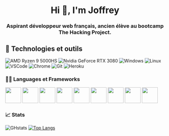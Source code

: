 <h1 align="center">Hi 👋, I'm Joffrey</h1>
<h3 align="center">Aspirant développeur web français, ancien élève au bootcamp The Hacking Project.</h3>

## 🔧 Technologies et outils
![AMD Ryzen 9 5000HS](https://img.shields.io/badge/AMD-Ryzen_9_5000HS-ED1C24?style=for-the-badge&logo=amd&logoColor=white)
![Nvidia GeForce RTX 3080](https://img.shields.io/badge/NVIDIA-GeForce_RTX_3080-76B900?style=for-the-badge&logo=nvidia&logoColor=white)
![Windows](https://img.shields.io/badge/Windows-0078D6?style=for-the-badge&logo=windows&logoColor=white)
![Linux](https://img.shields.io/badge/Linux-FCC624?style=for-the-badge&logo=linux&logoColor=black)
![VSCode](https://img.shields.io/badge/Visual_Studio_Code-0078D4?style=for-the-badge&logo=visual%20studio%20code&logoColor=white)
![Chrome](https://img.shields.io/badge/Google_chrome-4285F4?style=for-the-badge&logo=Google-chrome&logoColor=white)
![Git](https://img.shields.io/badge/Git-F05032?style=for-the-badge&logo=git&logoColor=white)
![Heroku](https://img.shields.io/badge/Heroku-430098?style=for-the-badge&logo=heroku&logoColor=white)

### 👨‍💻 Languages et Frameworks
<p align="left">
<img width="50px" src="https://cdn.jsdelivr.net/gh/devicons/devicon/icons/html5/html5-original.svg" />
<img width="50px" src="https://cdn.jsdelivr.net/gh/devicons/devicon/icons/css3/css3-original.svg" />
<img width="50px" src="https://cdn.jsdelivr.net/gh/devicons/devicon/icons/sass/sass-original.svg" />
<img width="50px" src="https://cdn.jsdelivr.net/gh/devicons/devicon/icons/javascript/javascript-original.svg" />
<img width="50px" src="https://cdn.jsdelivr.net/gh/devicons/devicon/icons/react/react-original-wordmark.svg" />
<img width="50px" src="https://cdn.jsdelivr.net/gh/devicons/devicon/icons/ruby/ruby-plain-wordmark.svg" />
<img width="50px" src="https://cdn.jsdelivr.net/gh/devicons/devicon/icons/rails/rails-plain-wordmark.svg" />
<img width="50px" src="https://cdn.jsdelivr.net/gh/devicons/devicon/icons/postgresql/postgresql-original-wordmark.svg" />
<img width="50px" src="https://cdn.jsdelivr.net/gh/devicons/devicon/icons/python/python-original-wordmark.svg" />
</p>

### 📈 Stats
![GHstats](https://github-readme-stats.vercel.app/api?username=joffrey7486&show_icons=true&theme=radical) [![Top Langs](https://github-readme-stats.vercel.app/api/top-langs/?username=joffrey7486&layout=compact&theme=radical)](https://github.com/joffrey7486/github-readme-stats)
